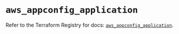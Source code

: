 # `aws_appconfig_application`

Refer to the Terraform Registry for docs: [`aws_appconfig_application`](https://registry.terraform.io/providers/hashicorp/aws/6.3.0/docs/resources/appconfig_application).
